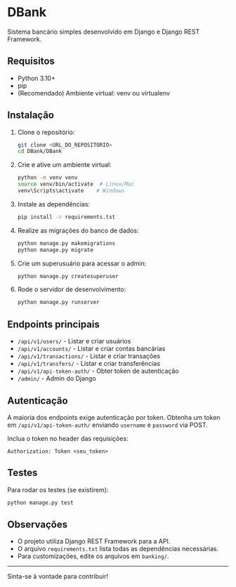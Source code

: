 # DBank

Sistema bancário simples desenvolvido em Django e Django REST Framework.

## Requisitos

- Python 3.10+
- pip
- (Recomendado) Ambiente virtual: venv ou virtualenv

## Instalação

1. Clone o repositório:

   ```bash
   git clone <URL_DO_REPOSITORIO>
   cd DBank/DBank
   ```

2. Crie e ative um ambiente virtual:

   ```bash
   python -m venv venv
   source venv/bin/activate  # Linux/Mac
   venv\Scripts\activate    # Windows
   ```

3. Instale as dependências:

   ```bash
   pip install -r requirements.txt
   ```

4. Realize as migrações do banco de dados:

   ```bash
   python manage.py makemigrations
   python manage.py migrate
   ```

5. Crie um superusuário para acessar o admin:

   ```bash
   python manage.py createsuperuser
   ```

6. Rode o servidor de desenvolvimento:
   ```bash
   python manage.py runserver
   ```

## Endpoints principais

- `/api/v1/users/` - Listar e criar usuários
- `/api/v1/accounts/` - Listar e criar contas bancárias
- `/api/v1/transactions/` - Listar e criar transações
- `/api/v1/transfers/` - Listar e criar transferências
- `/api/v1/api-token-auth/` - Obter token de autenticação
- `/admin/` - Admin do Django

## Autenticação

A maioria dos endpoints exige autenticação por token. Obtenha um token em `/api/v1/api-token-auth/` enviando `username` e `password` via POST.

Inclua o token no header das requisições:

```
Authorization: Token <seu_token>
```

## Testes

Para rodar os testes (se existirem):

```bash
python manage.py test
```

## Observações

- O projeto utiliza Django REST Framework para a API.
- O arquivo `requirements.txt` lista todas as dependências necessárias.
- Para customizações, edite os arquivos em `banking/`.

---

Sinta-se à vontade para contribuir!
